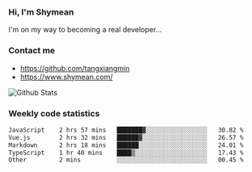### Hi, I'm Shymean

I'm on my way to becoming a real developer...

### Contact me

- <https://github.com/tangxiangmin>
- <https://www.shymean.com/>

![Github Stats](https://github-readme-stats.vercel.app/api?username=tangxiangmin&show_icons=true&theme=dark)


###  Weekly code statistics

<!--START_SECTION:waka-->

```txt
JavaScript    2 hrs 57 mins   ███████▓░░░░░░░░░░░░░░░░░   30.82 %
Vue.js        2 hrs 32 mins   ██████▓░░░░░░░░░░░░░░░░░░   26.57 %
Markdown      2 hrs 18 mins   ██████░░░░░░░░░░░░░░░░░░░   24.01 %
TypeScript    1 hr 40 mins    ████▒░░░░░░░░░░░░░░░░░░░░   17.43 %
Other         2 mins          ░░░░░░░░░░░░░░░░░░░░░░░░░   00.45 %
```

<!--END_SECTION:waka-->